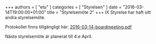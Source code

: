 +++
authors = [ "etu" ]
categories = [ "Styrelsen" ]
date = "2016-03-14T19:00:00+01:00"
title = "Styrelsemöte 2"
+++
IX Styrelse har haft sitt andra styrelsemöte.

Protokollet finns tillgängligt här:
[2016-03-14-boardmeeting.pdf](https://ix-sthlm.github.io/documents/2016/2016-03-14-boardmeeting.pdf)

Nästa styrelsemöte är planerat till 4:e April.
